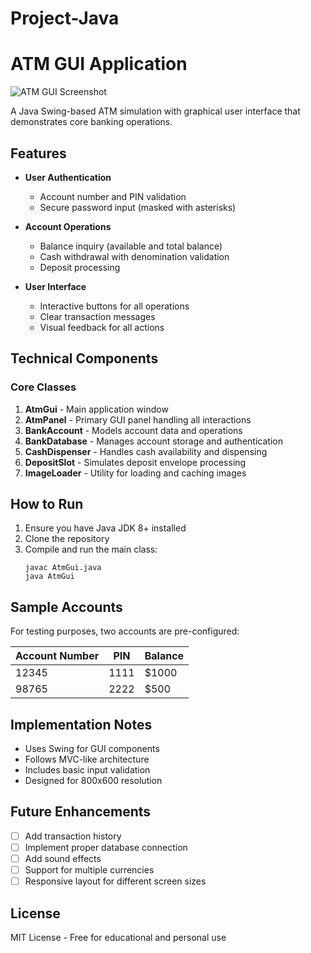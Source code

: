 # Project-Java
# ATM GUI Application

![ATM GUI Screenshot](https://placehold.co/800x600/87CEEB/FFFFFF?text=ATM+Machine)

A Java Swing-based ATM simulation with graphical user interface that demonstrates core banking operations.

## Features

- **User Authentication**
  - Account number and PIN validation
  - Secure password input (masked with asterisks)

- **Account Operations**
  - Balance inquiry (available and total balance)
  - Cash withdrawal with denomination validation
  - Deposit processing

- **User Interface**
  - Interactive buttons for all operations
  - Clear transaction messages
  - Visual feedback for all actions

## Technical Components

### Core Classes

1. **AtmGui** - Main application window
2. **AtmPanel** - Primary GUI panel handling all interactions
3. **BankAccount** - Models account data and operations
4. **BankDatabase** - Manages account storage and authentication
5. **CashDispenser** - Handles cash availability and dispensing
6. **DepositSlot** - Simulates deposit envelope processing
7. **ImageLoader** - Utility for loading and caching images

## How to Run

1. Ensure you have Java JDK 8+ installed
2. Clone the repository
3. Compile and run the main class:
   ```
   javac AtmGui.java
   java AtmGui
   ```

## Sample Accounts

For testing purposes, two accounts are pre-configured:

| Account Number | PIN  | Balance |
|----------------|------|---------|
| 12345          | 1111 | $1000   |
| 98765          | 2222 | $500    |

## Implementation Notes

- Uses Swing for GUI components
- Follows MVC-like architecture
- Includes basic input validation
- Designed for 800x600 resolution

## Future Enhancements

- [ ] Add transaction history
- [ ] Implement proper database connection
- [ ] Add sound effects
- [ ] Support for multiple currencies
- [ ] Responsive layout for different screen sizes

## License

MIT License - Free for educational and personal use
